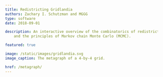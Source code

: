 ```yaml
---
title: Redistricting Gridlandia
authors: Zachary I. Schutzman and MGGG
type: software
date: 2018-09-01

description: An interactive overview of the combinatorics of redistricting
    and the principles of Markov chain Monte Carlo (MCMC).

featured: true

image: /static/images/gridlandia.svg
image_caption: The metagraph of a 4-by-4 grid.

href: /metagraph/
---
```

